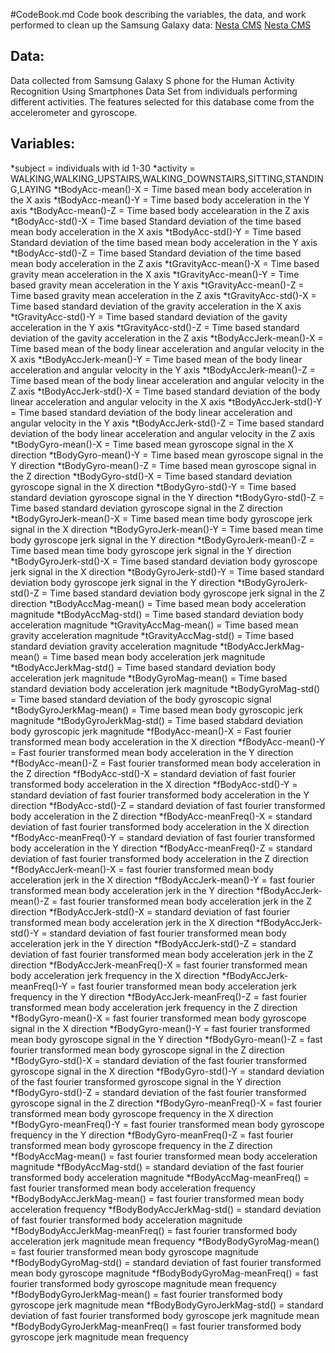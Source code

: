 #CodeBook.md
Code book describing the variables, the data, and work performed to clean up the Samsung Galaxy data:
[Nesta CMS](http://archive.ics.uci.edu/ml/datasets/Human+Activity+Recognition+Using+Smartphones)
[Nesta CMS](https://d396qusza40orc.cloudfront.net/getdata%2Fprojectfiles%2FUCI%20HAR%20Dataset.zip)

## Data:
Data collected from Samsung Galaxy S phone for the Human Activity Recognition Using Smartphones Data Set from individuals performing different activities.
The features selected for this database come from the accelerometer and gyroscope.

## Variables:
*subject = individuals with id 1-30
*activity = WALKING,WALKING_UPSTAIRS,WALKING_DOWNSTAIRS,SITTING,STANDING,LAYING
*tBodyAcc-mean()-X = Time based mean body acceleration in the X axis
*tBodyAcc-mean()-Y = Time based body acceleration in the Y axis
*tBodyAcc-mean()-Z = Time based body accelearation in the Z axis
*tBodyAcc-std()-X = Time based Standard deviation of the time based mean body acceleration in the X axis
*tBodyAcc-std()-Y = Time based Standard deviation of the time based mean body acceleration in the Y axis
*tBodyAcc-std()-Z = Time based Standard deviation of the time based mean body acceleration in the Z axis
*tGravityAcc-mean()-X = Time based gravity mean acceleration in the X axis
*tGravityAcc-mean()-Y = Time based gravity mean acceleration in the Y axis
*tGravityAcc-mean()-Z = Time based gravity mean acceleration in the Z axis
*tGravityAcc-std()-X = Time based standard deviation of the gravity acceleration in the X axis
*tGravityAcc-std()-Y = Time based standard deviation of the gavity acceleration in the Y axis
*tGravityAcc-std()-Z = Time based standard deviation of the gavity acceleration in the Z axis
*tBodyAccJerk-mean()-X = Time based mean of the body linear acceleration and angular velocity in the X axis 
*tBodyAccJerk-mean()-Y = Time based mean of the body linear acceleration and angular velocity in the Y axis
*tBodyAccJerk-mean()-Z = Time based mean of the body linear acceleration and angular velocity in the Z axis
*tBodyAccJerk-std()-X = Time based standard deviation of the body linear acceleration and angular velocity in the X axis
*tBodyAccJerk-std()-Y = Time based standard deviation of the body linear acceleration and angular velocity in the Y axis
*tBodyAccJerk-std()-Z = Time based standard deviation of the body linear acceleration and angular velocity in the Z axis
*tBodyGyro-mean()-X = Time based mean gyroscope signal in the X direction
*tBodyGyro-mean()-Y = Time based mean gyroscope signal in the Y direction
*tBodyGyro-mean()-Z = Time based mean gyroscope signal in the Z direction
*tBodyGyro-std()-X = Time based standard deviation gyroscope signal in the X direction
*tBodyGyro-std()-Y = Time based standard deviation gyroscope signal in the Y direction
*tBodyGyro-std()-Z = Time based standard deviation gyroscope signal in the Z direction
*tBodyGyroJerk-mean()-X = Time based mean time body gyroscope jerk signal in the X direction
*tBodyGyroJerk-mean()-Y = Time based mean time body gyroscope jerk signal in the Y direction
*tBodyGyroJerk-mean()-Z = Time based mean time body gyroscope jerk signal in the Y direction
*tBodyGyroJerk-std()-X = Time based standard deviation body gyroscope jerk signal in the X direction 
*tBodyGyroJerk-std()-Y = Time based standard deviation body gyroscope jerk signal in the Y direction 
*tBodyGyroJerk-std()-Z = Time based standard deviation body gyroscope jerk signal in the Z direction 
*tBodyAccMag-mean() = Time based mean body acceleration magnitude 
*tBodyAccMag-std() = Time based standard deviation body acceleration magnitude
*tGravityAccMag-mean() = Time based mean gravity acceleration magnitude 
*tGravityAccMag-std() = Time based standard deviation gravity acceleration magnitude
*tBodyAccJerkMag-mean() = Time based mean body acceleration jerk magnitude  
*tBodyAccJerkMag-std() = Time based standard deviation body acceleration jerk magnitude
*tBodyGyroMag-mean() = Time based standard deviation body acceleration jerk magnitude
*tBodyGyroMag-std() = Time based standard deviation of the body gyroscopic signal
*tBodyGyroJerkMag-mean() = Time based mean body gyroscopic jerk magnitude
*tBodyGyroJerkMag-std() = Time based stabdard deviation body gyroscopic jerk magnitude
*fBodyAcc-mean()-X = Fast fourier transformed mean body acceleration in the X direction
*fBodyAcc-mean()-Y = Fast fourier transformed mean body acceleration in the Y direction
*fBodyAcc-mean()-Z = Fast fourier transformed mean body acceleration in the Z direction
*fBodyAcc-std()-X = standard deviation of fast fourier transformed body acceleration in the X direction
*fBodyAcc-std()-Y = standard deviation of fast fourier transformed body acceleration in the Y direction
*fBodyAcc-std()-Z = standard deviation of fast fourier transformed body acceleration in the Z direction
*fBodyAcc-meanFreq()-X = standard deviation of fast fourier transformed body acceleration in the X direction
*fBodyAcc-meanFreq()-Y = standard deviation of fast fourier transformed body acceleration in the Y direction
*fBodyAcc-meanFreq()-Z = standard deviation of fast fourier transformed body acceleration in the Z direction
*fBodyAccJerk-mean()-X = fast fourier transformed mean body acceleration jerk in the X direction
*fBodyAccJerk-mean()-Y = fast fourier transformed mean body acceleration jerk in the Y direction
*fBodyAccJerk-mean()-Z = fast fourier transformed mean body acceleration jerk in the Z direction
*fBodyAccJerk-std()-X = standard deviation of fast fourier transformed mean body acceleration jerk in the X direction
*fBodyAccJerk-std()-Y = standard deviation of fast fourier transformed mean body acceleration jerk in the Y direction
*fBodyAccJerk-std()-Z = standard deviation of fast fourier transformed mean body acceleration jerk in the Z direction
*fBodyAccJerk-meanFreq()-X = fast fourier transformed mean body acceleration jerk frequency in the X direction
*fBodyAccJerk-meanFreq()-Y = fast fourier transformed mean body acceleration jerk frequency in the Y direction
*fBodyAccJerk-meanFreq()-Z = fast fourier transformed mean body acceleration jerk frequency in the Z direction
*fBodyGyro-mean()-X = fast fourier transformed mean body gyroscope signal in the X direction
*fBodyGyro-mean()-Y = fast fourier transformed mean body gyroscope signal in the Y direction
*fBodyGyro-mean()-Z = fast fourier transformed mean body gyroscope signal in the Z direction
*fBodyGyro-std()-X = standard deviation of the fast fourier transformed gyroscope signal in the X direction
*fBodyGyro-std()-Y = standard deviation of the fast fourier transformed gyroscope signal in the Y direction
*fBodyGyro-std()-Z = standard deviation of the fast fourier transformed gyroscope signal in the Z direction
*fBodyGyro-meanFreq()-X = fast fourier transformed mean body gyroscope frequency in the X direction
*fBodyGyro-meanFreq()-Y = fast fourier transformed mean body gyroscope frequency in the Y direction
*fBodyGyro-meanFreq()-Z = fast fourier transformed mean body gyroscope frequency in the Z direction
*fBodyAccMag-mean() = fast fourier transformed mean body acceleration magnitude
*fBodyAccMag-std() = standard deviation of the fast fourier transformed body acceleration magnitude
*fBodyAccMag-meanFreq() = fast fourier transformed mean body acceleration frequency
*fBodyBodyAccJerkMag-mean() = fast fourier transformed mean body acceleration frequency
*fBodyBodyAccJerkMag-std() = standard deviation of fast fourier transformed body acceleration magnitude
*fBodyBodyAccJerkMag-meanFreq() = fast fourier transformed body acceleration jerk magnitude mean frequency
*fBodyBodyGyroMag-mean() = fast fourier transformed mean body gyroscope magnitude
*fBodyBodyGyroMag-std() = standard deviation of fast fourier transformed mean body gyroscope magnitude
*fBodyBodyGyroMag-meanFreq() = fast fourier transformed body gyroscope magnitude mean frequency
*fBodyBodyGyroJerkMag-mean() = fast fourier transformed body gyroscope jerk magnitude mean
*fBodyBodyGyroJerkMag-std() = standard deviation of fast fourier transformed body gyroscope jerk magnitude mean
*fBodyBodyGyroJerkMag-meanFreq() = fast fourier transformed body gyroscope jerk magnitude mean frequency